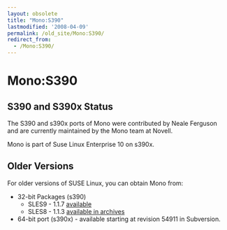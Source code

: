 ```yaml
---
layout: obsolete
title: "Mono:S390"
lastmodified: '2008-04-09'
permalink: /old_site/Mono:S390/
redirect_from:
  - /Mono:S390/
---
```


Mono:S390
=========

S390 and S390x Status
---------------------

The S390 and s390x ports of Mono were contributed by Neale Ferguson and are currently maintained by the Mono team at Novell.

Mono is part of Suse Linux Enterprise 10 on s390x.

Older Versions
--------------

For older versions of SUSE Linux, you can obtain Mono from:

-   32-bit Packages (s390)
    -   SLES9 - 1.1.7 [available]({{site.github.url}}/old_site/Downloads "Downloads")
    -   SLES8 - 1.1.3 [available in archives]({{site.github.url}}/1.1.3)
-   64-bit port (s390x) - available starting at revision 54911 in Subversion.


